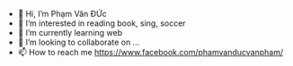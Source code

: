 - 👋 Hi, I’m Phạm Văn ĐỨc
- 👀 I’m interested in reading book, sing, soccer
- 🌱 I’m currently learning web
- 💞️ I’m looking to collaborate on ...
- 📫 How to reach me https://www.facebook.com/phamvanducvanpham/

<!---
31181025359/31181025359 is a ✨ special ✨ repository because its `README.md` (this file) appears on your GitHub profile.
You can click the Preview link to take a look at your changes.
--->
